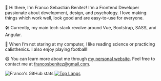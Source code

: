 👋 Hi there, I'm Franco Sebastián Benítez! I'm a Frontend Developer passionate about development, design, and psychology. I love making things which work well, look good and are easy-to-use for everyone.

🛠 Currently, my main tech stack revolve around Vue, Bootstrap, SASS, and Angular. 

📖 When I’m not staring at my computer, I like reading science or practicing calisthenics. I also enjoy playing football!

😄 You can learn more about me through [my personal website](https://www.francosbenitez.com/). Feel free to contact me at [francosbenitez@gmail.com](mailto:francosbenitez@gmail.com).

![Franco's GitHub stats](https://github-readme-stats.vercel.app/api?username=francosbenitez)
[![Top Langs](https://github-readme-stats.vercel.app/api/top-langs/?username=francosbenitez&layout=compact&exclude_repo=website&langs_count=6&hide=scss,powershell)](https://github.com/anuraghazra/github-readme-stats)

